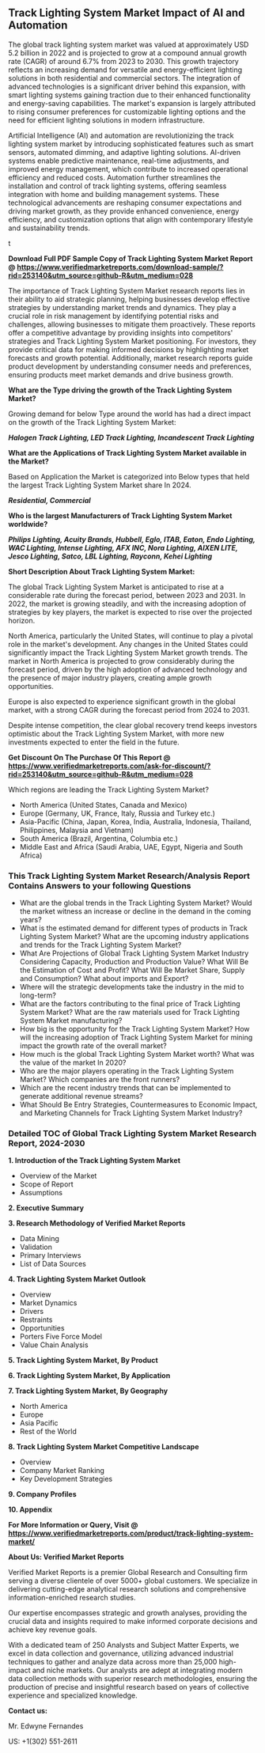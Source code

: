 <h2>Track Lighting System Market Impact of AI and Automation</h2><p>The global track lighting system market was valued at approximately USD 5.2 billion in 2022 and is projected to grow at a compound annual growth rate (CAGR) of around 6.7% from 2023 to 2030. This growth trajectory reflects an increasing demand for versatile and energy-efficient lighting solutions in both residential and commercial sectors. The integration of advanced technologies is a significant driver behind this expansion, with smart lighting systems gaining traction due to their enhanced functionality and energy-saving capabilities. The market's expansion is largely attributed to rising consumer preferences for customizable lighting options and the need for efficient lighting solutions in modern infrastructure.</p><p>Artificial Intelligence (AI) and automation are revolutionizing the track lighting system market by introducing sophisticated features such as smart sensors, automated dimming, and adaptive lighting solutions. AI-driven systems enable predictive maintenance, real-time adjustments, and improved energy management, which contribute to increased operational efficiency and reduced costs. Automation further streamlines the installation and control of track lighting systems, offering seamless integration with home and building management systems. These technological advancements are reshaping consumer expectations and driving market growth, as they provide enhanced convenience, energy efficiency, and customization options that align with contemporary lifestyle and sustainability trends.</p>t</p><p id="" class=""><strong>Download Full PDF Sample Copy of Track Lighting System Market Report @ <a href="https://www.verifiedmarketreports.com/download-sample/?rid=253140&utm_source=github-R&utm_medium=028" target="_blank">https://www.verifiedmarketreports.com/download-sample/?rid=253140&utm_source=github-R&utm_medium=028</a></strong></p><p>The importance of&nbsp;Track Lighting System Market research reports lies in their ability to aid strategic planning, helping businesses develop effective strategies by understanding market trends and dynamics. They play a crucial role in risk management by identifying potential risks and challenges, allowing businesses to mitigate them proactively. These reports offer a competitive advantage by providing insights into competitors' strategies and Track Lighting System Market positioning. For investors, they provide critical data for making informed decisions by highlighting market forecasts and growth potential. Additionally, market research reports guide product development by understanding consumer needs and preferences, ensuring products meet market demands and drive business growth.</p><p><strong>What are the&nbsp;Type driving the growth of the Track Lighting System Market?</strong></p><p id="" class="">Growing demand for below Type around the world has had a direct impact on the growth of the Track Lighting System Market:</p><em><strong>Halogen Track Lighting, LED Track Lighting, Incandescent Track Lighting</strong></em></p><strong>What are the&nbsp;Applications&nbsp;of Track Lighting System Market available in the Market?</strong></p><p id="" class="">Based on Application the Market is categorized into Below types that held the largest Track Lighting System Market share In 2024.</p><em><strong>Residential, Commercial</strong></em></p><strong>Who is the largest Manufacturers of Track Lighting System Market worldwide?</strong></p><p><em><strong>Philips Lighting, Acuity Brands, Hubbell, Eglo, ITAB, Eaton, Endo Lighting, WAC Lighting, Intense Lighting, AFX INC, Nora Lighting, AIXEN LITE, Jesco Lighting, Satco, LBL Lighting, Rayconn, Kehei Lighting</strong></em></p><p id="" class=""><strong>Short Description About Track Lighting System Market:</strong></p><p>The global Track Lighting System Market is anticipated to rise at a considerable rate during the forecast period, between 2023 and 2031. In 2022, the market is growing steadily, and with the increasing adoption of strategies by key players, the market is expected to rise over the projected horizon.</p><p>North America, particularly the United States, will continue to play a pivotal role in the market's development. Any changes in the United States could significantly impact the Track Lighting System Market growth trends. The market in North America is projected to grow considerably during the forecast period, driven by the high adoption of advanced technology and the presence of major industry players, creating ample growth opportunities.</p><p>Europe is also expected to experience significant growth in the global market, with a strong CAGR during the forecast period from 2024 to 2031.</p><p>Despite intense competition, the clear global recovery trend keeps investors optimistic about the Track Lighting System Market, with more new investments expected to enter the field in the future.</p><p id="" class=""><strong>Get Discount On The Purchase Of This Report @ <a href="https://www.verifiedmarketreports.com/ask-for-discount/?rid=253140&utm_source=github-R&utm_medium=028" target="_blank">https://www.verifiedmarketreports.com/ask-for-discount/?rid=253140&utm_source=github-R&utm_medium=028</a></strong></p>Which regions are leading the Track Lighting System Market?</p><ul><li>North America (United States, Canada and Mexico)</li><li>Europe (Germany, UK, France, Italy, Russia and Turkey etc.)</li><li>Asia-Pacific (China, Japan, Korea, India, Australia, Indonesia, Thailand, Philippines, Malaysia and Vietnam)</li><li>South America (Brazil, Argentina, Columbia etc.)</li><li>Middle East and Africa (Saudi Arabia, UAE, Egypt, Nigeria and South Africa)</li></ul><h3 id="" class="">This Track Lighting System Market Research/Analysis Report Contains Answers to your following Questions</h3><ul><li>What are the global trends in the Track Lighting System Market? Would the market witness an increase or decline in the demand in the coming years?</li><li>What is the estimated demand for different types of products in Track Lighting System Market? What are the upcoming industry applications and trends for the Track Lighting System Market?</li><li>What Are Projections of Global Track Lighting System Market Industry Considering Capacity, Production and Production Value? What Will Be the Estimation of Cost and Profit? What Will Be Market Share, Supply and Consumption? What about imports and Export?</li><li>Where will the strategic developments take the industry in the mid to long-term?</li><li>What are the factors contributing to the final price of Track Lighting System Market? What are the raw materials used for Track Lighting System Market manufacturing?</li><li>How big is the opportunity for the Track Lighting System Market? How will the increasing adoption of Track Lighting System Market for mining impact the growth rate of the overall market?</li><li>How much is the global Track Lighting System Market worth? What was the value of the market In 2020?</li><li>Who are the major players operating in the Track Lighting System Market? Which companies are the front runners?</li><li>Which are the recent industry trends that can be implemented to generate additional revenue streams?</li><li>What Should Be Entry Strategies, Countermeasures to Economic Impact, and Marketing Channels for Track Lighting System Market Industry?</li></ul><h3 id="" class="">Detailed TOC of Global Track Lighting System Market Research Report, 2024-2030</h3><p id="" class=""><strong>1. Introduction of the Track Lighting System Market</strong></p><ul><li>Overview of the Market</li><li>Scope of Report</li><li>Assumptions</li></ul><p id="" class=""><strong>2. Executive Summary</strong></p><p id="" class=""><strong>3. Research Methodology of Verified Market Reports</strong></p><ul><li>Data Mining</li><li>Validation</li><li>Primary Interviews</li><li>List of Data Sources</li></ul><p id="" class=""><strong>4. Track Lighting System Market Outlook</strong></p><ul><li>Overview</li><li>Market Dynamics</li><li>Drivers</li><li>Restraints</li><li>Opportunities</li><li>Porters Five Force Model</li><li>Value Chain Analysis</li></ul><p id="" class=""><strong>5. Track Lighting System Market, By Product</strong></p><p id="" class=""><strong>6. Track Lighting System Market, By Application</strong></p><p id="" class=""><strong>7. Track Lighting System Market, By Geography</strong></p><ul><li>North America</li><li>Europe</li><li>Asia Pacific</li><li>Rest of the World</li></ul><p id="" class=""><strong>8. Track Lighting System Market Competitive Landscape</strong></p><ul><li>Overview</li><li>Company Market Ranking</li><li>Key Development Strategies</li></ul><p id="" class=""><strong>9. Company Profiles</strong></p><p id="" class=""><strong>10. Appendix</strong></p><p id="" class=""><strong>For More Information or Query, Visit @ <a href="https://www.verifiedmarketreports.com/product/track-lighting-system-market/" target="_blank">https://www.verifiedmarketreports.com/product/track-lighting-system-market/</a></strong></p><p id="" class=""><strong>About Us: Verified Market Reports</strong></p><p id="" class="">Verified Market Reports is a premier Global Research and Consulting firm serving a diverse clientele of over 5000+ global customers. We specialize in delivering cutting-edge analytical research solutions and comprehensive information-enriched research studies.</p><p id="" class="">Our expertise encompasses strategic and growth analyses, providing the crucial data and insights required to make informed corporate decisions and achieve key revenue goals.</p><p id="" class="">With a dedicated team of 250 Analysts and Subject Matter Experts, we excel in data collection and governance, utilizing advanced industrial techniques to gather and analyze data across more than 25,000 high-impact and niche markets. Our analysts are adept at integrating modern data collection methods with superior research methodologies, ensuring the production of precise and insightful research based on years of collective experience and specialized knowledge.</p><p id="" class=""><strong>Contact us:</strong></p><p id="" class="">Mr. Edwyne Fernandes</p><p id="" class="">US: +1(302) 551-2611</p>